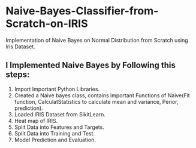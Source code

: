 # Naive-Bayes-Classifier-from-Scratch-on-IRIS
Implementation of Naive Bayes on Normal Distribution from Scratch using Iris Dataset.


## **I Implemented Naive Bayes by Following this steps:**

1. Import Important Python Libraries.
2. Created a Naive bayes class, contains important Functions of Naive(Fit function, CalculatStatistics to calculate mean and variance, Perior, prediction).
3. Loaded IRIS Dataset from SikitLearn.
4. Heat map of IRIS.
5. Split Data into Features and Targets.
6. Split Data into Training and Test.
7. Model Prediction and Evaluation.
